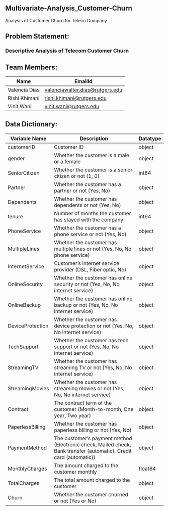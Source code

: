 ## Multivariate-Analysis_Customer-Churn
Analysis of Customer Churn for Teleco Company

## Problem Statement:  
### Descriptive Analysis of Telecom Customer Churn

## Team Members:
Name|EmailId
----|-------
Valencia Dias|valenciawalter.dias@rutgers.edu
Rishi Khimani|rishi.khimani@rutgers.edu
Vinit Wani|vinit.wani@rutgers.edu

## Data Dictionary:
Variable Name|Description|Datatype
-------------|-----------|-----------
customerID|Customer ID|object
gender|Whether the customer is a male or a female|object
SeniorCitizen|Whether the customer is a senior citizen or not (1, 0)|int64
Partner|Whether the customer has a partner or not (Yes, No)|object
Dependents|Whether the customer has dependents or not (Yes, No)|object
tenure|Number of months the customer has stayed with the company|int64
PhoneService|Whether the customer has a phone service or not (Yes, No)|object
MultipleLines|Whether the customer has multiple lines or not (Yes, No, No phone service)|object
InternetService|Customer’s internet service provider (DSL, Fiber optic, No)|object
OnlineSecurity|Whether the customer has online security or not (Yes, No, No internet service)|object
OnlineBackup|Whether the customer has online backup or not (Yes, No, No internet service)|object
DeviceProtection|Whether the customer has device protection or not (Yes, No, No internet service)|object
TechSupport|Whether the customer has tech support or not (Yes, No, No internet service)|object
StreamingTV|Whether the customer has streaming TV or not (Yes, No, No internet service)|object
StreamingMovies|Whether the customer has streaming movies or not (Yes, No, No internet service)|object
Contract|The contract term of the customer (Month-to-month, One year, Two year)|object
PaperlessBilling|Whether the customer has paperless billing or not (Yes, No)|object
PaymentMethod|The customer’s payment method (Electronic check, Mailed check, Bank transfer (automatic), Credit card (automatic))|object
MonthlyCharges|The amount charged to the customer monthly|float64
TotalCharges|The total amount charged to the customer|object
Churn|Whether the customer churned or not (Yes or No)|object





